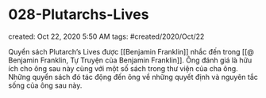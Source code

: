# 028-Plutarchs-Lives

created: Oct 22, 2020 5:50 AM
tags: #created/2020/Oct/22

Quyển sách Plutarch’s Lives được [[Benjamin Franklin]] nhắc đến trong [[@ Benjamin Franklin, Tự Truyện của Benjamin Franklin]]. Ông đánh giá là hữu ích cho ông sau này cùng với một số sách trong thư viện của cha ông. Những quyển sách đó tác động đến ông về những quyết định và nguyên tắc sống của ông sau này.